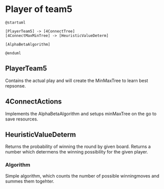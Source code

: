# Player of team5

```plantuml
@startuml

[PlayerTeam5] -> [4ConnectTree]
[4ConnectMaxMinTree] -> [HeuristicValueDeterm]

[AlphaBetaAlgorithm]

@enduml
```

## PlayerTeam5

Contains the actual play and will create the MinMaxTree to learn best repsonse.

## 4ConnectActions

Implements the AlphaBetaAlgorithm and setups minMaxTree on the go to save resources.

## HeuristicValueDeterm

Returns the probability of winning the round by given board. Returns a number which determens the winning possibility
for the given player.

### Algorithm

Simple algorithm, which counts the number of possible winningmoves and summes them togehter. 
